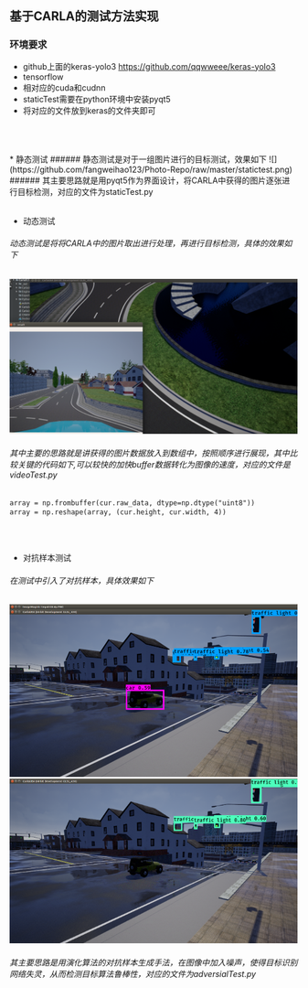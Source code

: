 ﻿## 基于CARLA的测试方法实现


### 环境要求
* github上面的keras-yolo3
https://github.com/qqwweee/keras-yolo3
* tensorflow
* 相对应的cuda和cudnn
* staticTest需要在python环境中安装pyqt5
* 将对应的文件放到keras的文件夹即可
<br>
<br>
<br>
* 静态测试
###### 静态测试是对于一组图片进行的目标测试，效果如下
![](https://github.com/fangweihao123/Photo-Repo/raw/master/statictest.png)
###### 其主要思路就是用pyqt5作为界面设计，将CARLA中获得的图片逐张进行目标检测，对应的文件为staticTest.py
<br>
<br>

* 动态测试
###### 动态测试是将将CARLA中的图片取出进行处理，再进行目标检测，具体的效果如下
![](https://github.com/fangweihao123/Photo-Repo/raw/master/video.png)
###### 其中主要的思路就是讲获得的图片数据放入到数组中，按照顺序进行展现，其中比较关键的代码如下,可以较快的加快buffer数据转化为图像的速度，对应的文件是videoTest.py
```
array = np.frombuffer(cur.raw_data, dtype=np.dtype("uint8"))
array = np.reshape(array, (cur.height, cur.width, 4))
```
<br>
<br>

* 对抗样本测试
###### 在测试中引入了对抗样本，具体效果如下
![](https://raw.githubusercontent.com/fangweihao123/Photo-Repo/master/adversialTest1.png)
![](https://raw.githubusercontent.com/fangweihao123/Photo-Repo/master/adversialTest2.png)
###### 其主要思路是用演化算法的对抗样本生成手法，在图像中加入噪声，使得目标识别网络失灵，从而检测目标算法鲁棒性，对应的文件为adversialTest.py